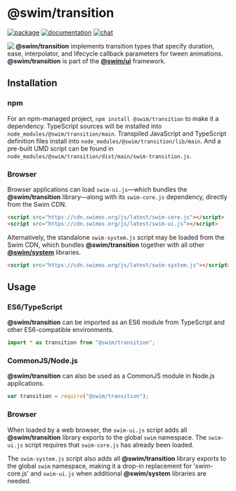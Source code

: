 # @swim/transition

[![package](https://img.shields.io/npm/v/@swim/transition.svg)](https://www.npmjs.com/package/@swim/transition)
[![documentation](https://img.shields.io/badge/doc-TypeDoc-blue.svg)](https://docs.swimos.org/js/latest/modules/_swim_transition.html)
[![chat](https://img.shields.io/badge/chat-Gitter-green.svg)](https://gitter.im/swimos/community)

<a href="https://www.swimos.org"><img src="https://docs.swimos.org/readme/marlin-blue.svg" align="left"></a>

**@swim/transition** implements transition types that specify duration, ease,
interpolator, and lifecycle callback parameters for tween animations.
**@swim/transition** is part of the [**@swim/ui**](https://github.com/swimos/swim/tree/master/swim-system-js/swim-ui-js/@swim/ui)
framework.

## Installation

### npm

For an npm-managed project, `npm install @swim/transition` to make it a dependency.
TypeScript sources will be installed into `node_modules/@swim/transition/main`.
Transpiled JavaScript and TypeScript definition files install into
`node_modules/@swim/transition/lib/main`.  And a pre-built UMD script can
be found in `node_modules/@swim/transition/dist/main/swim-transition.js`.

### Browser

Browser applications can load `swim-ui.js`—which bundles the **@swim/transition**
library—along with its `swim-core.js` dependency, directly from the Swim CDN.

```html
<script src="https://cdn.swimos.org/js/latest/swim-core.js"></script>
<script src="https://cdn.swimos.org/js/latest/swim-ui.js"></script>
```

Alternatively, the standalone `swim-system.js` script may be loaded
from the Swim CDN, which bundles **@swim/transition** together with all other
[**@swim/system**](https://github.com/swimos/swim/tree/master/swim-system-js/@swim/system)
libraries.

```html
<script src="https://cdn.swimos.org/js/latest/swim-system.js"></script>
```

## Usage

### ES6/TypeScript

**@swim/transition** can be imported as an ES6 module from TypeScript and other
ES6-compatible environments.

```typescript
import * as transition from "@swim/transition";
```

### CommonJS/Node.js

**@swim/transition** can also be used as a CommonJS module in Node.js applications.

```javascript
var transition = require("@swim/transition");
```

### Browser

When loaded by a web browser, the `swim-ui.js` script adds all
**@swim/transition** library exports to the global `swim` namespace.  The
`swim-ui.js` script requires that `swim-core.js` has already been loaded.

The `swim-system.js` script also adds all **@swim/transition** library exports
to the global `swim` namespace, making it a drop-in replacement for
'swim-core.js' and `swim-ui.js` when additional **@swim/system**
libraries are needed.
